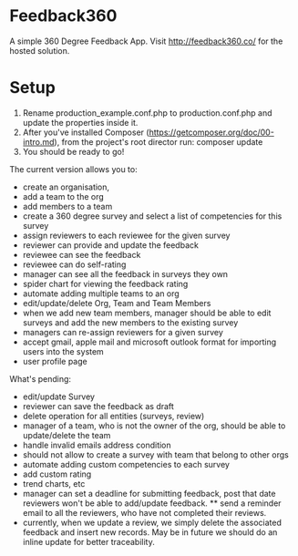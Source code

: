 # Feedback360
A simple 360 Degree Feedback App. Visit http://feedback360.co/ for the hosted solution.

# Setup
1. Rename production_example.conf.php to production.conf.php and update the properties inside it.
2. After you've installed Composer (https://getcomposer.org/doc/00-intro.md), from the project's root director run: composer update
3. You should be ready to go!

The current version allows you to: 
* create an organisation, 
* add a team to the org
* add members to a team
* create a 360 degree survey and select a list of competencies for this survey 
* assign reviewers to each reviewee for the given survey
* reviewer can provide and update the feedback
* reviewee can see the feedback
* reviewee can do self-rating
* manager can see all the feedback in surveys they own
* spider chart for viewing the feedback rating
* automate adding multiple teams to an org
* edit/update/delete Org, Team and Team Members
* when we add new team members, manager should be able to edit surveys and add the new members to the existing survey
* managers can re-assign reviewers for a given survey
* accept gmail, apple mail and microsoft outlook format for importing users into the system
* user profile page

What's pending:
* edit/update Survey
* reviewer can save the feedback as draft
* delete operation for all entities (surveys, review)
* manager of a team, who is not the owner of the org, should be able to update/delete the team
* handle invalid emails address condition
* should not allow to create a survey with team that belong to other orgs
* automate adding custom competencies to each survey
* add custom rating
* trend charts, etc
* manager can set a deadline for submitting feedback, post that date reviewers won't be able to add/update feedback.
** send a reminder email to all the reviewers, who have not completed their reviews.
* currently, when we update a review, we simply delete the associated feedback and insert new records. May be in future we should do an inline update for better traceability.
